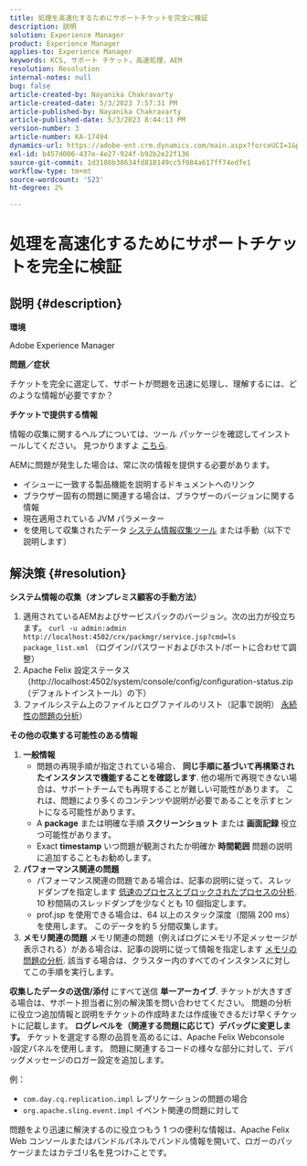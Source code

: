 ```yaml
---
title: 処理を高速化するためにサポートチケットを完全に検証
description: 説明
solution: Experience Manager
product: Experience Manager
applies-to: Experience Manager
keywords: KCS, サポート チケット，高速処理，AEM
resolution: Resolution
internal-notes: null
bug: false
article-created-by: Nayanika Chakravarty
article-created-date: 5/3/2023 7:57:31 PM
article-published-by: Nayanika Chakravarty
article-published-date: 5/3/2023 8:44:13 PM
version-number: 3
article-number: KA-17494
dynamics-url: https://adobe-ent.crm.dynamics.com/main.aspx?forceUCI=1&pagetype=entityrecord&etn=knowledgearticle&id=18461fbc-ece9-ed11-a7c6-6045bd006b25
exl-id: b457d006-437e-4e27-924f-b92b2e22f136
source-git-commit: 1d3108b38634fd818149cc5f084a617ff74edfe1
workflow-type: tm+mt
source-wordcount: '523'
ht-degree: 2%

---
```


# 処理を高速化するためにサポートチケットを完全に検証

## 説明 {#description}


<b>環境</b>

Adobe Experience Manager

<b>問題／症状</b>

チケットを完全に選定して、サポートが問題を迅速に処理し、理解するには、どのような情報が必要ですか？

<b>チケットで提供する情報</b>

情報の収集に関するヘルプについては、ツール パッケージを確認してインストールしてください。 見つかりますよ [こちら](https://helpx.adobe.com/experience-manager/kb/index/tools.html).

AEMに問題が発生した場合は、常に次の情報を提供する必要があります。

- イシューに一致する製品機能を説明するドキュメントへのリンク
- ブラウザー固有の問題に関連する場合は、ブラウザーのバージョンに関する情報
- 現在適用されている JVM パラメーター
- を使用して収集されたデータ [システム情報収集ツール](https://helpx.adobe.com/experience-manager/kb/support-info-collector.html) または手動（以下で説明します）



## 解決策 {#resolution}

<b>システム情報の収集（オンプレミス顧客の手動方法）</b>
1. 適用されているAEMおよびサービスパックのバージョン。次の出力が役立ちます。 `curl -u admin:admin http://localhost:4502/crx/packmgr/service.jsp?cmd=ls  package_list.xml` （ログイン/パスワードおよびホスト/ポートに合わせて調整）
2. Apache Felix 設定ステータス（http://localhost:4502/system/console/config/configuration-status.zip （デフォルトインストール）の下）
3. ファイルシステム上のファイルとログファイルのリスト（記事で説明） [永続性の問題の分析](https://helpx.adobe.com/experience-manager/kb/AnalyzePersistenceProblems.html)）

<b>その他の収集する可能性のある情報</b>
1. <b>一般情報</b>
   - 問題の再現手順が指定されている場合、 <b>同じ手順に基づいて再構築されたインスタンスで機能することを確認します</b>. 他の場所で再現できない場合は、サポートチームでも再現することが難しい可能性があります。 これは、問題により多くのコンテンツや説明が必要であることを示すヒントになる可能性があります。
   - A <b>package</b> または明確な手順 <b>スクリーンショット</b> または <b>画面記録</b> 役立つ可能性があります。
   - Exact <b>timestamp</b> いつ問題が観測されたか明確か <b>時間範囲</b> 問題の説明に追加することもお勧めします。
2. <b>パフォーマンス関連の問題</b>
   - パフォーマンス関連の問題である場合は、記事の説明に従って、スレッドダンプを指定します [低速のプロセスとブロックされたプロセスの分析](https://helpx.adobe.com/experience-manager/kb/AnalyzeSlowAndBlockedProcesses.html). 10 秒間隔のスレッドダンプを少なくとも 10 個指定します。
   - prof.jsp を使用できる場合は、64 以上のスタック深度（間隔 200 ms）を使用します。 このデータを約 5 分間収集します。
3. <b>メモリ関連の問題</b>    メモリ関連の問題（例えばログにメモリ不足メッセージが表示される）がある場合は、記事の説明に従って情報を指定します [メモリの問題の分析](https://experienceleague.adobe.com/docs/experience-cloud-kcs/kbarticles/KA-17482.html?lang=en). 該当する場合は、クラスター内のすべてのインスタンスに対してこの手順を実行します。

<b>収集したデータの送信/添付</b>
にすべて送信 <b>単一アーカイブ</b>. チケットが大きすぎる場合は、サポート担当者に別の解決策を問い合わせてください。 問題の分析に役立つ追加情報と説明をチケットの作成時または作成後できるだけ早くチケットに記載します。
<b>ログレベルを（関連する問題に応じて）デバッグに変更します。</b>
チケットを選定する際の品質を高めるには、Apache Felix Webconsole ›設定パネルを使用します。 問題に関連するコードの様々な部分に対して、デバッグメッセージのロガー設定を追加します。

例：

- `com.day.cq.replication.impl` レプリケーションの問題の場合
- `org.apache.sling.event.impl` イベント関連の問題に対して



問題をより迅速に解決するのに役立つもう 1 つの便利な情報は、Apache Felix Web コンソールまたはバンドルパネルでバンドル情報を開いて、ロガーのパッケージまたはカテゴリ名を見つけ›ことです。
